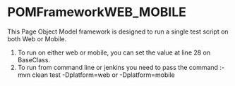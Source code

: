 # POMFrameworkWEB_MOBILE
This Page Object Model framework is designed to run a single test script on both Web or Mobile. 
1. To run on either web or mobile, you can set the value at line 28 on BaseClass.
2. To run from command line or jenkins you need to pass the command :- mvn clean test -Dplatform=web or -Dplatform=mobile

